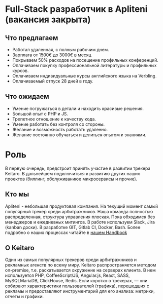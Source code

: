 # Full-Stack разработчик в Apliteni (вакансия закрыта)

## Что предлагаем
* Работал удаленная, с полным рабочим днем.
* Зарплата от 1500€ до 3000€ в месяц.
* Покрываем 50% расходов на посещение профильных конференций.
* Оплачиваем покупку профессиональной литературы и профильных курсов.
* Оплачиваем индивидуальные курсы английского языка на Verbling.
* Оплачиваемый отпуск 28 дней в году.

## Что ожидаем 
* Умение погружаться в детали и находить красивые решения.
* Большой опыт с PHP и JS.
* Трепетное отношение к качеству кода.
* Умение работать без контроля со стороны.
* Желание и возможность работать удаленно.
* Желание постоянно обучаться и делиться опытом и знаниями.

# Роль

В первую очередь, предстроит принять участие в развитии трекера Keitaro. В дальнейшем подключиться к развитию других наших проектов (биллинг, обслуживаниюе микросервисы и прочие).

## Кто мы

Apliteni - небольшая продуктовая компания. На текущий момент самый популярный трекер среди арбитражников. Наша команда полностью распределенная, структура управления плоская. Пока обходимся без менеджеров и ежедневных митингов. В работе используем Slack, Jira (kanban доски). В разработке GIT, Gitlab CI, Docker, Bash. Более подробно о наших процессах читайте в [нашем Handbook](https://handbook.apliteni.com/)

## О Keitaro

Один из самых популярных трекеров среди арбитражников и рекламных агенств по всему миру. Keitaro распространяется методом on-premise, т.е. раскатывается окружение на серверах клиента. В нем используется PHP, CoffeeScript/JS, Angular.js, React, SASS, MySQLMariaDB, ClickHouse, Redis. Если коротко о трекерах, — они собирают характеристики пользователей (трафика), перешедших с рекламы и предоставляют инструментарий для его анализа: метрики, отчеты и графики. 
